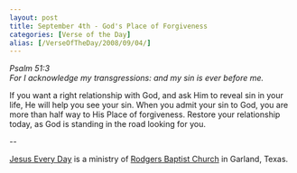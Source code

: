 ```yaml
---
layout: post
title: September 4th - God's Place of Forgiveness
categories: [Verse of the Day]
alias: [/VerseOfTheDay/2008/09/04/]
---
```


_Psalm 51:3  
For I acknowledge my transgressions: and my sin is ever before me._

If you want a right relationship with God, and ask Him to reveal
sin in your life, He will help you see your sin. When you admit your
sin to God, you are more than half way to His Place of forgiveness.
Restore your relationship today, as God is standing in the road
looking for you.

 --

<a href=http://jesuseveryday.net>Jesus Every Day</a> is a ministry of <a href=http://rodgersbaptist.net>Rodgers Baptist Church</a> in Garland, Texas.
